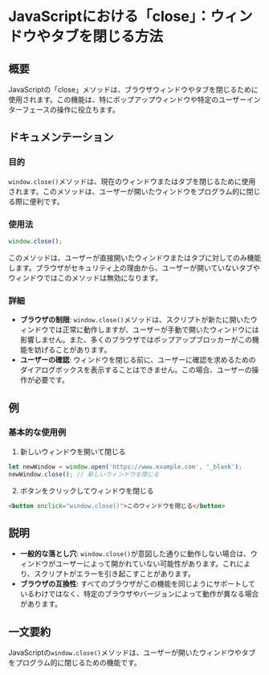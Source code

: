<!--
Meta Description: # JavaScriptにおける「close」：ウィンドウやタブを閉じる方法 ## 概要 JavaScriptの「close」メソッドは、ブラウザウィンドウやタブを閉じるために使用されます。この機能は、特にポップアップウィンドウや特定のユーザーインターフェースの操作に役立ちます。 ## ドキュメンテ...
Meta Keywords: close, window, メソッドは, javascriptの, このメソッドは
-->

# JavaScriptにおける「close」：ウィンドウやタブを閉じる方法

## 概要
JavaScriptの「close」メソッドは、ブラウザウィンドウやタブを閉じるために使用されます。この機能は、特にポップアップウィンドウや特定のユーザーインターフェースの操作に役立ちます。

## ドキュメンテーション
### 目的
`window.close()`メソッドは、現在のウィンドウまたはタブを閉じるために使用されます。このメソッドは、ユーザーが開いたウィンドウをプログラム的に閉じる際に便利です。

### 使用法
```javascript
window.close();
```
このメソッドは、ユーザーが直接開いたウィンドウまたはタブに対してのみ機能します。ブラウザがセキュリティ上の理由から、ユーザーが開いていないタブやウィンドウではこのメソッドは無効になります。

### 詳細
- **ブラウザの制限**: `window.close()`メソッドは、スクリプトが新たに開いたウィンドウでは正常に動作しますが、ユーザーが手動で開いたウィンドウには影響しません。また、多くのブラウザではポップアップブロッカーがこの機能を妨げることがあります。
- **ユーザーの確認**: ウィンドウを閉じる前に、ユーザーに確認を求めるためのダイアログボックスを表示することはできません。この場合、ユーザーの操作が必要です。

## 例
### 基本的な使用例
1. 新しいウィンドウを開いて閉じる
```javascript
let newWindow = window.open('https://www.example.com', '_blank');
newWindow.close(); // 新しいウィンドウを閉じる
```
2. ボタンをクリックしてウィンドウを閉じる
```html
<button onclick="window.close()">このウィンドウを閉じる</button>
```

## 説明
- **一般的な落とし穴**: `window.close()`が意図した通りに動作しない場合は、ウィンドウがユーザーによって開かれていない可能性があります。これにより、スクリプトがエラーを引き起こすことがあります。
- **ブラウザの互換性**: すべてのブラウザがこの機能を同じようにサポートしているわけではなく、特定のブラウザやバージョンによって動作が異なる場合があります。

## 一文要約
JavaScriptの`window.close()`メソッドは、ユーザーが開いたウィンドウやタブをプログラム的に閉じるための機能です。
